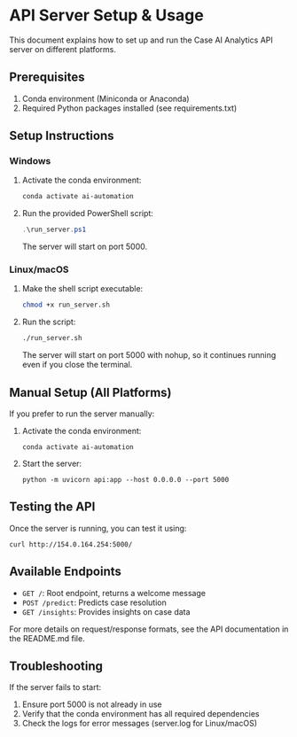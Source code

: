 # API Server Setup & Usage

This document explains how to set up and run the Case AI Analytics API server on different platforms.

## Prerequisites

1. Conda environment (Miniconda or Anaconda)
2. Required Python packages installed (see requirements.txt)

## Setup Instructions

### Windows

1. Activate the conda environment:
   ```powershell
   conda activate ai-automation
   ```

2. Run the provided PowerShell script:
   ```powershell
   .\run_server.ps1
   ```

   The server will start on port 5000.

### Linux/macOS

1. Make the shell script executable:
   ```bash
   chmod +x run_server.sh
   ```

2. Run the script:
   ```bash
   ./run_server.sh
   ```

   The server will start on port 5000 with nohup, so it continues running even if you close the terminal.

## Manual Setup (All Platforms)

If you prefer to run the server manually:

1. Activate the conda environment:
   ```
   conda activate ai-automation
   ```

2. Start the server:
   ```
   python -m uvicorn api:app --host 0.0.0.0 --port 5000
   ```

## Testing the API

Once the server is running, you can test it using:

```
curl http://154.0.164.254:5000/
```

## Available Endpoints

- `GET /`: Root endpoint, returns a welcome message
- `POST /predict`: Predicts case resolution
- `GET /insights`: Provides insights on case data

For more details on request/response formats, see the API documentation in the README.md file.

## Troubleshooting

If the server fails to start:

1. Ensure port 5000 is not already in use
2. Verify that the conda environment has all required dependencies
3. Check the logs for error messages (server.log for Linux/macOS) 